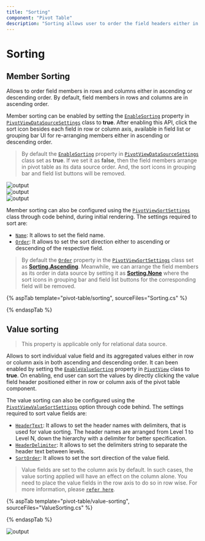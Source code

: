 ```yaml
---
title: "Sorting"
component: "Pivot Table"
description: "Sorting allows user to order the field headers either in ascending or descending."
---
```


# Sorting

## Member Sorting

Allows to order field members in rows and columns either in ascending or descending order. By default, field members in rows and columns are in ascending order.

Member sorting can be enabled by setting the [`EnableSorting`](https://help.syncfusion.com/cr/aspnetmvc-js2/Syncfusion.EJ2~Syncfusion.EJ2.PivotView.PivotViewDataSourceSettings~EnableSorting.html) property in [`PivotViewDataSourceSettings`](https://help.syncfusion.com/cr/aspnetmvc-js2/Syncfusion.EJ2~Syncfusion.EJ2.PivotView.PivotViewDataSourceSettings_members.html) class to **true**. After enabling this API, click the sort icon besides each field in row or column axis, available in field list or grouping bar UI for re-arranging members either in ascending or descending order.

> By default the [`EnableSorting`](https://help.syncfusion.com/cr/aspnetmvc-js2/Syncfusion.EJ2~Syncfusion.EJ2.PivotView.PivotViewDataSourceSettings~EnableSorting.html) property in [`PivotViewDataSourceSettings`](https://help.syncfusion.com/cr/aspnetmvc-js2/Syncfusion.EJ2~Syncfusion.EJ2.PivotView.PivotViewDataSourceSettings_members.html) class set as **true**. If we set it as **false**, then the field members arrange in pivot table as its data source order. And, the sort icons in grouping bar and field list buttons will be removed.

![output](images/sorting_fl.png "Member sorting icon in field list")
<br/>
![output](images/sorting_gb.png "Member sorting icon in grouping bar")
<br/>
![output](images/sorting_grid.png "Resultant pivot table on member sort")

Member sorting can also be configured using the [`PivotViewSortSettings`](https://help.syncfusion.com/cr/aspnetmvc-js2/Syncfusion.EJ2~Syncfusion.EJ2.PivotView.PivotViewSortSetting_members.html) class through code behind, during initial rendering. The settings required to sort are:

* [`Name`](https://help.syncfusion.com/cr/aspnetmvc-js2/Syncfusion.EJ2~Syncfusion.EJ2.PivotView.PivotViewSortSetting~Name.html): It allows to set the field name.
* [`Order`](https://help.syncfusion.com/cr/aspnetmvc-js2/Syncfusion.EJ2~Syncfusion.EJ2.PivotView.PivotViewSortSetting~Order.html): It allows to set the sort direction either to ascending or descending of the respective field.

> By default the [`Order`](https://help.syncfusion.com/cr/aspnetmvc-js2/Syncfusion.EJ2~Syncfusion.EJ2.PivotView.PivotViewSortSetting~Order.html) property in the [`PivotViewSortSettings`](https://help.syncfusion.com/cr/aspnetmvc-js2/Syncfusion.EJ2~Syncfusion.EJ2.PivotView.PivotViewSortSetting_members.html) class set as [**Sorting.Ascending**](https://help.syncfusion.com/cr/aspnetmvc-js2/Syncfusion.EJ2~Syncfusion.EJ2.PivotView.Sorting.html). Meanwhile, we can arrange the field members as its order in data source by setting it as [**Sorting.None**](https://help.syncfusion.com/cr/aspnetmvc-js2/Syncfusion.EJ2~Syncfusion.EJ2.PivotView.Sorting.html) where the sort icons in grouping bar and field list buttons for the corresponding field will be removed.

{% aspTab template="pivot-table/sorting", sourceFiles="Sorting.cs" %}

{% endaspTab %}

## Value sorting

> This property is applicable only for relational data source.

Allows to sort individual value field and its aggregated values either in row or column axis in both ascending and descending order. It can been enabled by setting the [`EnableValueSorting`](https://help.syncfusion.com/cr/aspnetmvc-js2/Syncfusion.EJ2~Syncfusion.EJ2.PivotView.PivotView~EnableValueSorting.html) property in [`PivotView`](https://help.syncfusion.com/cr/aspnetmvc-js2/Syncfusion.EJ2~Syncfusion.EJ2.PivotView.PivotView_members.html) class to **true**. On enabling, end user can sort the values by directly clicking the value field header positioned either in row or column axis of the pivot table component.

The value sorting can also be configured using the [`PivotViewValueSortSettings`](https://help.syncfusion.com/cr/aspnetmvc-js2/Syncfusion.EJ2~Syncfusion.EJ2.PivotView.PivotViewValueSortSettings_members.html) option through code behind. The settings required to sort value fields are:

* [`HeaderText`](https://help.syncfusion.com/cr/aspnetmvc-js2/Syncfusion.EJ2~Syncfusion.EJ2.PivotView.PivotViewValueSortSettings~HeaderText.html): It allows to set the header names with delimiters, that is used for value sorting. The header names are arranged from Level 1 to Level N, down the hierarchy with a delimiter for better specification.
* [`HeaderDelimiter`](https://help.syncfusion.com/cr/aspnetmvc-js2/Syncfusion.EJ2~Syncfusion.EJ2.PivotView.PivotViewValueSortSettings~HeaderDelimiter.html): It allows to set the delimiters string to separate the header text between levels.
* [`SortOrder`](https://help.syncfusion.com/cr/aspnetmvc-js2/Syncfusion.EJ2~Syncfusion.EJ2.PivotView.PivotViewValueSortSettings~SortOrder.html): It allows to set the sort direction of the value field.

> Value fields are set to the column axis by default. In such cases, the value sorting applied will have an effect on the column alone. You need to place the value fields in the row axis to do so in row wise. For more information, please [`refer here`](https://ej2.syncfusion.com/aspnetmvc/documentation/pivot-table/data-binding/#values-in-row-axis).

{% aspTab template="pivot-table/value-sorting", sourceFiles="ValueSorting.cs" %}

{% endaspTab %}

![output](images/valuesorting.png)